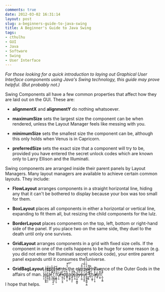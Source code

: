 ```yaml
---
comments: true
date: 2012-03-02 16:31:14
layout: post
slug: a-beginners-guide-to-java-swing
title: A Beginner's Guide to Java Swing
tags:
- cthulhu
- GUI
- Java
- Software
- Swing
- User Interface
---
```


_For those looking for a quick introduction to laying out Graphical User Interface components using Java's Swing technology, this guide may prove helpful.  (But probably not.)_

Swing Components all have a few common properties that affect how they are laid out on the GUI.  These are:

  * **alignmentX** and **alignmentY** do nothing whatsoever.

  * **maximumSize** sets the largest size the component can be when rendered, unless the Layout Manager feels like messing with you.

  * **minimumSize** sets the smallest size the component can be, although this only holds when Venus is in Capricorn.

  * **preferredSize** sets the exact size that a component will try to be, provided you have entered the secret unlock codes which are known only to Larry Ellison and the Illuminati.

Swing components are arranged inside their parent panels by Layout Managers.  Many layout managers are available to achieve certain common layouts.  They include:

  * **FlowLayout** arranges components in a straight horizontal line, hiding any that it can't be bothered to display because your box was too small for them.

  * **BoxLayout** places all components in either a horizontal or vertical line, expanding to fit them all, but resizing the child components for the lulz.

  * **BorderLayout** places components on the top, left, bottom or right-hand side of the panel.  If you place two on the same side, they duel to the death until only one survives.

  * **GridLayout** arranges components in a grid with fixed size cells.  If the component in one of the cells happens to be huge for some reason (e.g. you did not enter the Illuminati secret unlock code), your entire parent panel expands until it consumes the universe.

  * **GridBagLayout** represents the eternal influence of the Outer Gods in the affairs of man.  Ï̷̫̥̣͈ͯ̌a̱̮̼̣̞͇̬͚ͧ́̉̆ͭͭ͜I̻̝̰̟͕̖͎ͦ̏ͫ̀͗̋͢ã̶̧̭͚͖ͤ͑́̎ͩͅ!̙͉͙̫̋̋͠ ̹͓̝̹͙͉̲͉̰́̽̐̈ͭ͆̎!̛̘̖̺̺̦̙ͦ͗̂͗̈͊͝
f̦̬̲͇̥̗̙̬͆ͦͦ̀̒̕G̸̩̹̞̫̈ͨ͒͆͞r̶̤͆̋i̴̮͖̦̙̤͈̗͍̎͛ḑ̗̰̘̔ͥ͆͢B̻͇͎̣̰͓̀̇͒ͬ̈́͂ͣ̚͠͠ä̲̮̰͚̬͑̎́g̷̲͔̬͓̙̙̑̂ͧ͢L̶̛͍͎̝̲͐̃a̴͈̤̖͚̠̼̳̺̬͊ͥ̕͡ẏ̶̹̃̌͛̀ǒ̴̙̜̭͖̆͆ͮ̀ͫ͌ͤ͠u̶̥͈̝̱̺͖̔̿͗̊ͦ̒̋ͩ́t͖̤̻̥̟̻̻̹̞̻̎͒̅͂͗͑̽̎ͩ̇̇̔̉̌̃ ̵͕̘̬̳͆̒̈́ͭͦ̚͠'̷̘̔͋ͦ͂͝t͍͉͒̄ͨ̓ͧ̋̀h̲̣̜̱̳̝ͣ̓ą̶̸̜͎̝̹̭̹͒̐̄͊ͯ̐g̯̹̔̍ͦ͡n̩͚̞͆͌ͬ̐!̞̪͎͙̼͇͌͊̌

I hope that helps.
